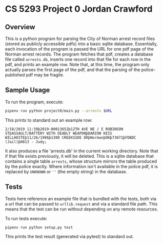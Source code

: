 # CS 5293 Project 0 Jordan Crawford

## Overview

This is a python program for parsing the City of Norman arrest record files
(stored as publicly accessible pdfs) into a basic sqlite database.
Essentially, each invocation of the program is passed the URL for one pdf page
of the Norman arrest records. The program fetches that pdf, creates a database
file called `arrests.db`, inserts one record into that file for each row in the
pdf, and prints an example row. Note that, at this time, the program only
actually parses the first page of the pdf, and that the parsing of the
police-published pdf may be fragile. 


## Sample Usage

To run the program, execute:
```bash
pipenv run python project0/main.py --arrests $URL
```
This prints to standard out an example row:
```
2/18/2019 11:39þ2019-00013652þ12TH AVE NE / E ROBINSON STþASSAULT/BATTERY WITH DEADLY WEAPONþDARION KEIS WILLHOITEþ11/26/1996þ1300 CREEKSIDE DRþNormanþOKþ73071þFDBDC (Jail)þ0813 - Judy; 
```
It also produces a file 'arrests.db' in the current working directory. Note
that if that file exists previously, it will be deleted. This is a sqlite
database that contains a single table `arrests`, whose structure mirrors the
table produced by the police exactly. Where information isn't available in the
police pdf, it is replaced by `UNKNOWN` or `''` (the empty string) in the
database. 

## Tests

Tests here reference an example file that is bundled with the tests, both via
a url that can be passed to `urllib.request` and via a standard file path. This
means that the test can be run without depending on any remote resources. 

To run tests execute:
```
pipenv run python setup.py test
```
This prints the test result (generated via pytest) to standard out. 
